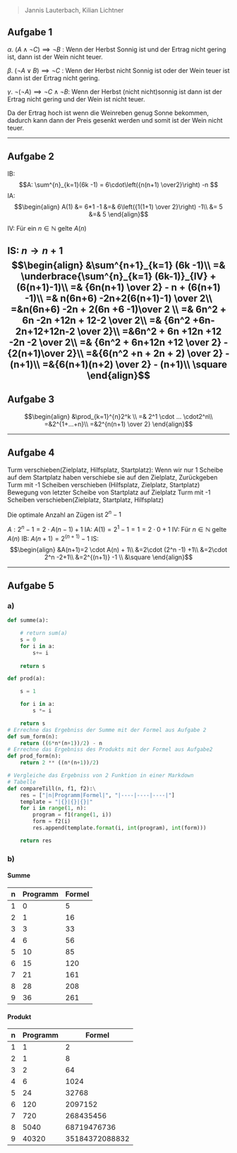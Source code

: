 > Jannis Lauterbach, Kilian Lichtner
## Aufgabe 1
$\alpha$. $(A \land \neg C) \implies \neg B$ : Wenn der Herbst Sonnig ist und der Ertrag nicht gering ist, dann ist der Wein nicht teuer.

$\beta$. $(\neg A \lor B) \implies \neg C$ : Wenn der Herbst nicht Sonnig ist oder der Wein teuer ist dann ist der Ertrag nicht gering.

$\gamma$. $\neg(\neg A) \implies \neg C \land \neg B$: Wenn der Herbst (nicht nicht)sonnig ist dann  ist der Ertrag nicht gering und der Wein ist nicht teuer.

Da der Ertrag hoch ist wenn die Weinreben genug Sonne bekommen, dadurch kann dann der Preis gesenkt werden und somit ist der Wein nicht teuer.

---

## Aufgabe 2
IB:
$$A:
\sum^{n}_{k=1}(6k -1) = 6\cdot\left({n(n+1) \over2}\right) -n
$$
IA:
$$\begin{align}
A(1) &= 6*1 -1 &=& 6\left({1(1+1) \over 2}\right) -1\\
&=  5 &=& 5
\end{align}$$

IV:
Für ein $n \in \mathbb N$ gelte $A(n)$

IS: $n \to n+1$
$$\begin{align}
&\sum^{n+1}_{k=1} (6k -1)\\
=& \underbrace{\sum^{n}_{k=1} (6k-1)}_{IV} + (6(n+1)-1)\\
=& {6n(n+1) \over 2} - n + (6(n+1) -1)\\
=& n(6n+6) -2n+2(6(n+1)-1) \over 2\\
=&n(6n+6) -2n + 2(6n +6 -1)\over 2 \\
=& 6n^2 + 6n -2n +12n + 12-2 \over 2\\
=& {6n^2 +6n-2n+12+12n-2 \over 2}\\
=&6n^2 + 6n +12n +12 -2n -2 \over 2\\
=& {6n^2 + 6n+12n +12 \over 2} - {2(n+1)\over 2}\\
=&{6(n^2 +n + 2n + 2) \over 2} - (n+1)\\
=&{6(n+1)(n+2) \over 2} - (n+1)\\
\square
\end{align}$$
---

## Aufgabe 3
$$\begin{align}
&\prod_{k=1}^{n}2^k  \\
=& 2^1 \cdot ... \cdot2^n\\
=&2^{1+...+n}\\
=&2^{n(n+1) \over 2}
\end{align}$$

---

## Aufgabe 4

Turm verschieben(Zielplatz, Hilfsplatz, Startplatz):
    Wenn wir nur 1 Scheibe auf dem Startplatz haben verschiebe sie auf den Zielplatz, Zurückgeben
    Turm mit -1 Scheiben verschieben (Hilfsplatz, Zielplatz, Startplatz)
    Bewegung von letzter Scheibe von Startplatz auf Zielplatz
    Turm mit -1 Scheiben verschieben(Zielplatz, Startplatz, Hilfsplatz)


Die optimale Anzahl an Zügen ist $2^n -1$

$A: 2^n -1 = 2\cdot A(n-1) + 1$
IA: $A(1) = 2^1 -1 = 1 = 2\cdot 0 +1$
IV: Für $n\in \mathbb N$ gelte $A(n)$
IB: $A(n+1) = 2^{(n+1)} -1$
IS: 
$$\begin{align}
&A(n+1)=2 \cdot A(n) + 1\\
&=2\cdot (2^n -1) +1\\
&=2\cdot 2^n -2+1\\
&=2^{(n+1)} -1 \\
&\square
\end{align}$$

---


## Aufgabe 5
### a)

```python
def summe(a):

    # return sum(a)
    s = 0
    for i in a:
        s+= i
    
    return s

def prod(a):

    s = 1

    for i in a:
        s *= i

    return s
# Errechne das Ergebniss der Summe mit der Formel aus Aufgabe 2
def sum_form(n):
    return ((6*n*(n+1))/2) - n
# Errechne das Ergebniss des Produkts mit der Formel aus Aufgabe2
def prod_form(n):
    return 2 ** ((n*(n+1))/2)

# Vergleiche das Ergebniss von 2 Funktion in einer Markdown
# Tabelle
def compareTill(n, f1, f2):\
    res = ["|n|Programm|Formel|", "|----|----|----|"]
    template = "|{}|{}|{}|"
    for i in range(1, n):
        program = f1(range(1, i))
        form = f2(i)
        res.append(template.format(i, int(program), int(form)))

    return res

```

### b)

#### Summe
|n|Programm|Formel|
|----|----|----|
|1|0|5|
|2|1|16|
|3|3|33|
|4|6|56|
|5|10|85|
|6|15|120|
|7|21|161|
|8|28|208|
|9|36|261|

#### Produkt
|n|Programm|Formel|
|----|----|----|
|1|1|2|
|2|1|8|
|3|2|64|
|4|6|1024|
|5|24|32768|
|6|120|2097152|
|7|720|268435456|
|8|5040|68719476736|
|9|40320|35184372088832|
